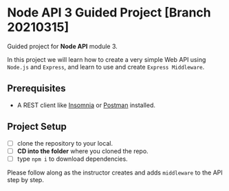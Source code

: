 # Node API 3 Guided Project [Branch 20210315]

Guided project for **Node API** module 3.

In this project we will learn how to create a very simple Web API using `Node.js` and `Express`, and learn to use and create `Express Middleware`.

## Prerequisites

- A REST client like [Insomnia](https://insomnia.rest/download/) or [Postman](https://www.getpostman.com/downloads/) installed.

## Project Setup

- [ ] clone the repository to your local.
- [ ] **CD into the folder** where you cloned the repo.
- [ ] type `npm i` to download dependencies.

Please follow along as the instructor creates and adds `middleware` to the API step by step.
